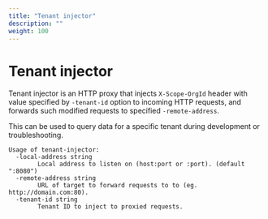 ```yaml
---
title: "Tenant injector"
description: ""
weight: 100
---
```


# Tenant injector

Tenant injector is an HTTP proxy that injects `X-Scope-OrgId` header with value specified by `-tenant-id` option
to incoming HTTP requests, and forwards such modified requests to specified `-remote-address`.

This can be used to query data for a specific tenant during development or troubleshooting.

```
Usage of tenant-injector:
  -local-address string
    	Local address to listen on (host:port or :port). (default ":8080")
  -remote-address string
    	URL of target to forward requests to to (eg. http://domain.com:80).
  -tenant-id string
    	Tenant ID to inject to proxied requests.
```
